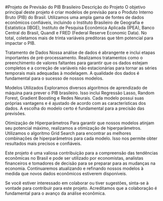 #Projeto de Previsão do PIB Brasileiro
Descrição do Projeto
O objetivo principal deste projeto é criar modelos de previsão para o Produto Interno Bruto (PIB) do Brasil. Utilizamos uma ampla gama de fontes de dados econômicos confiáveis, incluindo o Instituto Brasileiro de Geografia e Estatística (IBGE), Instituto de Pesquisa Econômica Aplicada (IPEA), Banco Central do Brasil, Quandl e FRED (Federal Reserve Economic Data). No total, coletamos mais de trinta variáveis preditoras que têm potencial para impactar o PIB.


Tratamento de Dados
Nossa análise de dados é abrangente e inclui etapas importantes de pré-processamento. Realizamos tratamentos como o preenchimento de valores faltantes para garantir que os dados estejam completos e a correção de variáveis não estacionárias para tornar as séries temporais mais adequadas à modelagem. A qualidade dos dados é fundamental para o sucesso de nossos modelos.


Modelos Utilizados
Exploramos diversos algoritmos de aprendizado de máquina para prever o PIB brasileiro. Isso inclui Regressão Lasso, Random Forest, Gradient Boosting e Redes Neurais. Cada modelo possui suas próprias vantagens e é ajustado de acordo com as características dos dados. A escolha do modelo certo é fundamental para a precisão das previsões.


Otimização de Hiperparâmetros
Para garantir que nossos modelos atinjam seu potencial máximo, realizamos a otimização de hiperparâmetros. Utilizamos o algoritmo Grid Search para encontrar as melhores combinações de hiperparâmetros para cada modelo. Isso nos permite obter resultados mais precisos e confiáveis.


Este projeto é uma valiosa contribuição para a compreensão das tendências econômicas no Brasil e pode ser utilizado por economistas, analistas financeiros e tomadores de decisão para se preparar para as mudanças na economia. Continuaremos atualizando e refinando nossos modelos à medida que novos dados econômicos estiverem disponíveis.

Se você estiver interessado em colaborar ou tiver sugestões, sinta-se à vontade para contribuir para este projeto. Acreditamos que a colaboração é fundamental para o avanço da análise econômica.
